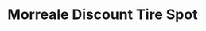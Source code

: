 ---
title: "Morreale Discount Tire Spot"
url: /waveland/morreale-discount-tire-spot/
shop: tyres
---